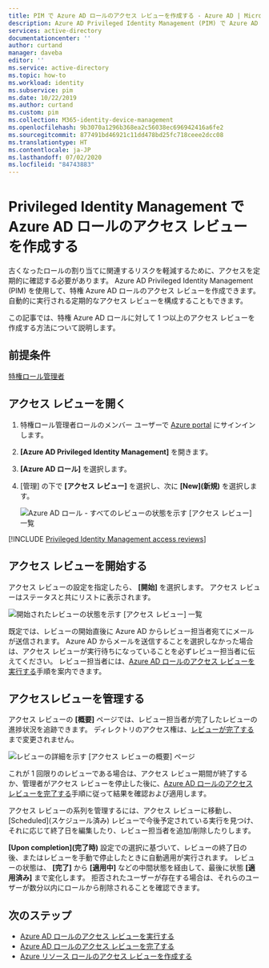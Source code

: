 ```yaml
---
title: PIM で Azure AD ロールのアクセス レビューを作成する - Azure AD | Microsoft Docs
description: Azure AD Privileged Identity Management (PIM) で Azure AD ロールに対するアクセス レビューを作成する方法を説明します。
services: active-directory
documentationcenter: ''
author: curtand
manager: daveba
editor: ''
ms.service: active-directory
ms.topic: how-to
ms.workload: identity
ms.subservice: pim
ms.date: 10/22/2019
ms.author: curtand
ms.custom: pim
ms.collection: M365-identity-device-management
ms.openlocfilehash: 9b3070a1296b368ea2c56038ec696942416a6fe2
ms.sourcegitcommit: 877491bd46921c11dd478bd25fc718ceee2dcc08
ms.translationtype: HT
ms.contentlocale: ja-JP
ms.lasthandoff: 07/02/2020
ms.locfileid: "84743883"
---
```

# <a name="create-an-access-review-of-azure-ad-roles-in-privileged-identity-management"></a>Privileged Identity Management で Azure AD ロールのアクセス レビューを作成する

古くなったロールの割り当てに関連するリスクを軽減するために、アクセスを定期的に確認する必要があります。 Azure AD Privileged Identity Management (PIM) を使用して、特権 Azure AD ロールのアクセス レビューを作成できます。 自動的に実行される定期的なアクセス レビューを構成することもできます。

この記事では、特権 Azure AD ロールに対して 1 つ以上のアクセス レビューを作成する方法について説明します。

## <a name="prerequisites"></a>前提条件

[特権ロール管理者](../users-groups-roles/directory-assign-admin-roles.md#privileged-role-administrator)

## <a name="open-access-reviews"></a>アクセス レビューを開く

1. 特権ロール管理者ロールのメンバー ユーザーで [Azure portal](https://portal.azure.com/) にサインインします。

1. **[Azure AD Privileged Identity Management]** を開きます。

1. **[Azure AD ロール]** を選択します。

1. [管理] の下で **[アクセス レビュー]** を選択し、次に **[New]\(新規\)** を選択します。

    ![Azure AD ロール - すべてのレビューの状態を示す [アクセス レビュー] 一覧](./media/pim-how-to-start-security-review/access-reviews.png)

[!INCLUDE [Privileged Identity Management access reviews](../../../includes/active-directory-privileged-identity-management-access-reviews.md)]

## <a name="start-the-access-review"></a>アクセス レビューを開始する

アクセス レビューの設定を指定したら、 **[開始]** を選択します。 アクセス レビューはステータスと共にリストに表示されます。

![開始されたレビューの状態を示す [アクセス レビュー] 一覧](./media/pim-how-to-start-security-review/access-reviews-list.png)

既定では、レビューの開始直後に Azure AD からレビュー担当者宛てにメールが送信されます。 Azure AD からメールを送信することを選択しなかった場合は、アクセス レビューが実行待ちになっていることを必ずレビュー担当者に伝えてください。 レビュー担当者には、[Azure AD ロールのアクセス レビューを実行する](pim-how-to-perform-security-review.md)手順を案内できます。

## <a name="manage-the-access-review"></a>アクセスレビューを管理する

アクセス レビューの **[概要]** ページでは、レビュー担当者が完了したレビューの進捗状況を追跡できます。 ディレクトリのアクセス権は、[レビューが完了する](pim-how-to-complete-review.md)まで変更されません。

![レビューの詳細を示す [アクセス レビューの概要] ページ](./media/pim-how-to-start-security-review/access-review-overview.png)

これが 1 回限りのレビューである場合は、アクセス レビュー期間が終了するか、管理者がアクセス レビューを停止した後に、[Azure AD ロールのアクセス レビューを完了する](pim-how-to-complete-review.md)手順に従って結果を確認および適用します。  

アクセス レビューの系列を管理するには、アクセス レビューに移動し、[Scheduled]\(スケジュール済み\) レビューで今後予定されている実行を見つけ、それに応じて終了日を編集したり、レビュー担当者を追加/削除したりします。

**[Upon completion]\(完了時\)** 設定での選択に基づいて、レビューの終了日の後、またはレビューを手動で停止したときに自動適用が実行されます。 レビューの状態は、 **[完了]** から **[適用中]** などの中間状態を経由して、最後に状態 **[適用済み]** まで変化します。 拒否されたユーザーが存在する場合は、それらのユーザーが数分以内にロールから削除されることを確認できます。

## <a name="next-steps"></a>次のステップ

- [Azure AD ロールのアクセス レビューを実行する](pim-how-to-perform-security-review.md)
- [Azure AD ロールのアクセス レビューを完了する](pim-how-to-complete-review.md)
- [Azure リソース ロールのアクセス レビューを作成する](pim-resource-roles-start-access-review.md)
